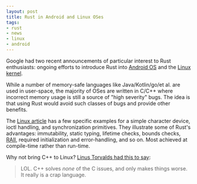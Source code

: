 ```yaml
---
layout: post
title: Rust in Android and Linux OSes
tags:
- rust
- news
- linux
- android
---
```


Google had two recent announcements of particular interest to Rust enthusiasts: ongoing efforts to introduce Rust into [Android OS](https://security.googleblog.com/2021/04/rust-in-android-platform.html) and the [Linux kernel](https://security.googleblog.com/2021/04/rust-in-linux-kernel.html).

While a number of memory-safe languages like Java/Kotlin/go/et al. are used in user-space, the majority of OSes are written in C/C++ where incorrect memory usage is still a source of "high severity" bugs.  The idea is that using Rust would avoid such classes of bugs and provide other benefits.

The [Linux article](https://security.googleblog.com/2021/04/rust-in-linux-kernel.html) has a few specific examples for a simple character device, ioctl handling, and synchronization primitives.  They illustrate some of Rust's advantages: immutability, static typing, lifetime checks, bounds checks, [RAII](https://en.cppreference.com/w/cpp/language/raii), required initialization and error-handling, and so on.  Most achieved at compile-time rather than run-time.

Why not bring C++ to Linux?  [Linus Torvalds had this to say](https://itwire.com/open-source/rust-support-in-linux-may-be-possible-by-5-14-release-torvalds.html):

> LOL.  C++ solves _none_ of the C issues, and only makes things worse. It really is a crap language.
